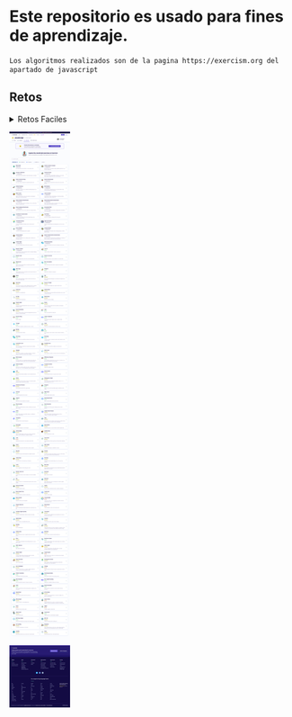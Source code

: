 # Este repositorio es usado para fines de aprendizaje.
    
    Los algoritmos realizados son de la pagina https://exercism.org del apartado de javascript

## Retos 
<details>
  <summary>Retos Faciles</summary>

[Acronym](excersim/basico/Acronym.js)

[Anagram](excersim/basico/Anagram.js)

[Armstrong Number](excersim/basico/Armstrong_Number.js)

[Collatz Conjeture](excersim/basico/Collatz_Conjecture.js)

[D&D Character](excersim/basico/D&D_character.js)

[Difference of Squares](excersim/basico/Difference_of_Squares.js)

[Hamming](excersim/basico/Hamming.js)

[High Score](excersim/basico/High_Score.js)

[Leap](excersim/basico/Leap.js)

[Matrix](excersim/basico/Matrix.js)

[Nucleotide Count](excersim/basico/Nucleotide_Count.js)

[Pangram](excersim/basico/Pangram.js)

[Perfect Numbers](excersim/basico/Perfect_Numbers.js)

[Phone Number](excersim/basico/Phone_Number.js)

[Protein Translations](excersim/basico/Protein_Translations.js)

[Rail Fence Cipher](excersim/basico/Rail_Fence_Cipher.js)

[Raindrops](excersim/basico/Raindrops.js)

[Resistor Color](excersim/basico/Resistor_color.js)

[Reverse String](excersim/basico/Reverse_string.js)

[RNa Transcription](excersim/basico/RNA_transcription.js)

[Roman Numerals](excersim/basico/Roman_Numerals.js)

[Rotational Cipher](excersim/basico/Rotational_Cipher.js)

[Space Age](excersim/basico/Space_Age.js)

[Triangle](excersim/basico/Triangle.js)

[Two Fers](excersim/basico/Two_Fer.js)

</details>

![Alt text](img/exercismpage.jpg)


